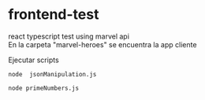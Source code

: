 # frontend-test
react typescript test using marvel api
</br>
En la carpeta "marvel-heroes" se encuentra la app cliente

Ejecutar scripts

```
node  jsonManipulation.js
```
```
node primeNumbers.js
```
